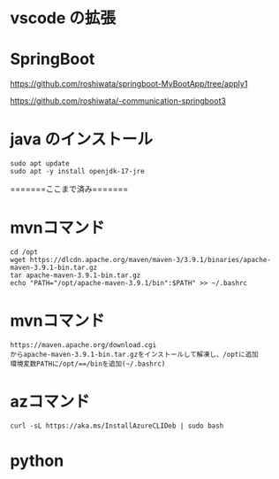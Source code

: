 # vscode の拡張


# SpringBoot

https://github.com/roshiwata/springboot-MyBootApp/tree/apply1

https://github.com/roshiwata/-communication-springboot3


# java のインストール

```
sudo apt update
sudo apt -y install openjdk-17-jre
```

=======ここまで済み=======

# mvnコマンド
```
cd /opt
wget https://dlcdn.apache.org/maven/maven-3/3.9.1/binaries/apache-maven-3.9.1-bin.tar.gz
tar apache-maven-3.9.1-bin.tar.gz
echo "PATH="/opt/apache-maven-3.9.1/bin":$PATH" >> ~/.bashrc
```


# mvnコマンド
```
https://maven.apache.org/download.cgi
からapache-maven-3.9.1-bin.tar.gzをインストールして解凍し、/optに追加
環境変数PATHに/opt/==/binを追加(~/.bashrc)
```

# azコマンド
```
curl -sL https://aka.ms/InstallAzureCLIDeb | sudo bash
```


# python

```

```
